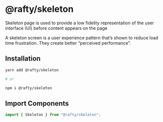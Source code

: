 # @rafty/skeleton

Skeleton page is used to provide a low fidelity representation of the user interface (UI) before content appears on the page

A skeleton screen is a user experience pattern that’s shown to reduce load time frustration. They create better “perceived performance”.

## Installation

```sh
yarn add @rafty/skeleton

# or

npm i @rafty/skeleton
```

## Import Components

```jsx
import { Skeleton } from "@rafty/skeleton";
```
